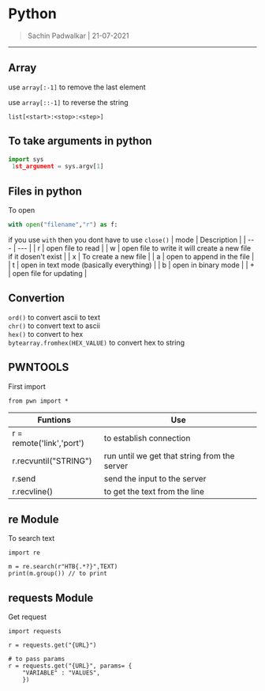 Python 
======
> Sachin Padwalkar | 21-07-2021

-----------------------------------------


Array 
----
use `array[:-1]` to remove the last element

use `array[::-1]` to reverse the string

`list[<start>:<stop>:<step>]`

To take arguments in python 
---------------------------
```python
import sys 
 1st_argument = sys.argv[1]
```
Files in python 
---------------
To open
```python
with open("filename","r") as f:
```
if you use `with` then you dont have to use `close()`
| mode | Description |
| --- | --- |
| r | open file to read  |
| w | open file to write it will create a new file if it dosen't exist |
| x | To create a new file |
| a | open to append in the file  |
| t | open in text mode (basically everything) |
| b | open in binary mode |
| + | open file for updating |

Convertion 
------------------
`ord()` to convert ascii to text <br/>
`chr()` to convert text to ascii <br/>
`hex()` to convert to hex   <br/>
`bytearray.fromhex(HEX_VALUE)` to convert hex to string<br/>

PWNTOOLS 
-----

First import   
```python3
from pwn import *
```
| Funtions | Use |
| -- | -- |
| r = remote('link','port') | to establish connection |
| r.recvuntil("STRING") | run until we get that string from the server | 
| r.send | send the input to the server | 
| r.recvline() | to get the text from the line |


re Module 
-----

To search text 
```python3
import re

m = re.search(r"HTB{.*?}",TEXT)
print(m.group()) // to print
```

requests Module
----

Get request
```python3
import requests

r = requests.get("{URL}")

# to pass params
r = requests.get("{URL}", params= {
    "VARIABLE" : "VALUES",
    })

```